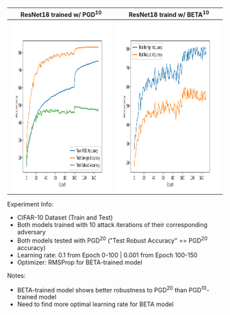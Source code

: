 <!-- ![alt text](https://github.com/hyukahn16/adv_bilevel_optim/blob/master/saved_models/pgd_merge/pgd_accuracy.png) -->
| ResNet18 trained w/ PGD<sup>10</sup>  | ResNet18 traind w/ BETA<sup>10</sup> |
| ------------- | ------------- |
| <img src="https://github.com/hyukahn16/adv_bilevel_optim/blob/master/saved_models/pgd_merge/pgd_accuracy.png" width="500" height="400"/>  | <img src="https://github.com/hyukahn16/adv_bilevel_optim/blob/master/saved_models/bilevel_merge/bilevel_accuracy.png" width="500" height="400"/>  |

Experiment Info:
- CIFAR-10 Dataset (Train and Test)
- Both models trained with 10 attack iterations of their corresponding adversary
- Both models tested with PGD<sup>20</sup> ("Test Robust Accuracy" == PGD<sup>20</sup> accuracy)
- Learning rate: 0.1 from Epoch 0-100 | 0.001 from Epoch 100-150
- Optimizer: RMSProp for BETA-trained model

Notes:  
- BETA-trained model shows better robustness to PGD<sup>20</sup> than PGD<sup>10</sup>-trained model  
- Need to find more optimal learning rate for BETA model
